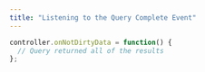 ```yaml
---
title: "Listening to the Query Complete Event"
---
```


```javascript
controller.onNotDirtyData = function() {
  // Query returned all of the results
};
```
